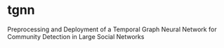 # tgnn
Preprocessing and Deployment of a Temporal Graph Neural Network for Community Detection in Large Social Networks
